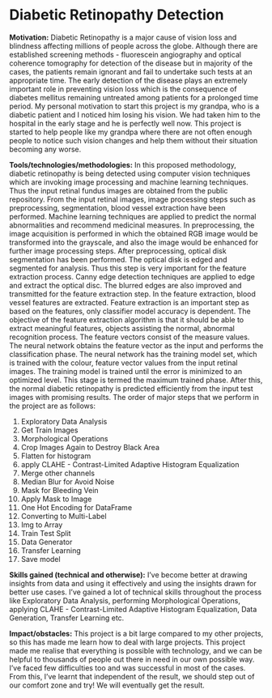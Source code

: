 # Diabetic Retinopathy Detection

**Motivation:**
Diabetic Retinopathy is a major cause of vision loss and blindness affecting millions of people across the globe. Although there are established screening methods - fluorescein angiography and optical coherence tomography for detection of the disease but in majority of the cases, the patients remain ignorant and fail to undertake such tests at an appropriate time. The early detection of the disease plays an extremely important role in preventing vision loss which is the consequence of diabetes mellitus remaining untreated among patients for a prolonged time period. 
My personal motivation to start this project is my grandpa, who is a diabetic patient and I noticed him losing his vision. We had taken him to the hospital in the early stage and he is perfectly well now. This project is started to help people like my grandpa where there are not often enough people to notice such vision changes and help them without their situation becoming any worse.

**Tools/technologies/methodologies:**
In this proposed methodology, diabetic retinopathy is being detected using computer vision techniques which are invoking image processing and machine learning techniques. Thus the input retinal fundus images are obtained from the public repository. From the input retinal images, image processing steps such as preprocessing, segmentation, blood vessel extraction have been performed. Machine learning techniques are applied to predict the normal abnormalities and recommend medicinal measures.  In preprocessing, the image acquisition is performed in which the obtained RGB image would be transformed into the grayscale, and also the image would be enhanced for further image processing steps. After preprocessing, optical disk segmentation has been performed. The optical disk is edged and segmented for analysis. Thus this step is very important for the feature extraction process. Canny edge detection techniques are applied to edge and extract the optical disc. The blurred edges are also improved and transmitted for the feature extraction step. In the feature extraction, blood vessel features are extracted. Feature extraction is an important step as based on the features, only classifier model accuracy is dependent. The objective of the feature extraction algorithm is that it should be able to extract meaningful features, objects assisting the normal, abnormal recognition process. The feature vectors consist of the measure values. The neural network obtains the feature vector as the input and performs the classification phase. The neural network has the training model set, which is trained with the colour, feature vector values from the input retinal images. The training model is trained until the error is minimized to an optimized level. This stage is termed the maximum trained phase. After this, the normal diabetic retinopathy is predicted efficiently from the input test images with promising results. 
The order of major steps that we perform in the project are as follows:
1.	Exploratory Data Analysis
2.	Get Train Images
3.	Morphological Operations
4.	Crop Images Again to Destroy Black Area
5.	Flatten for histogram
6.	apply CLAHE - Contrast-Limited Adaptive Histogram Equalization 
7.	Merge other channels
8.	Median Blur for Avoid Noise
9.	Mask for Bleeding Vein
10.	Apply Mask to Image
11.	One Hot Encoding for DataFrame
12.	Converting to Multi-Label
13.	Img to Array
14.	Train Test Split
15.	Data Generator
16.	Transfer Learning
17.	Save model

**Skills gained (technical and otherwise):**
I’ve become better at drawing insights from data and using it effectively and using the insights drawn for better use cases. I’ve gained a lot of technical skills throughout the process like Exploratory Data Analysis, performing Morphological Operations, applying CLAHE - Contrast-Limited Adaptive Histogram Equalization, Data Generation, Transfer Learning etc. 

**Impact/obstacles:**
This project is a bit large compared to my other projects, so this has made me learn how to deal with large projects. This project made me realise that everything is possible with technology, and we can be helpful to thousands of people out there in need in our own possible way. I’ve faced few difficulties too and was successful in most of the cases. From this, I’ve learnt that independent of the result, we should step out of our comfort zone and try! We will eventually get the result.
